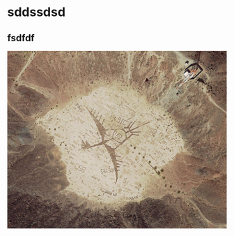 # sddssdsd

## fsdfdf


![](https://raw.githubusercontent.com/ESA-EarthCODE/open-science-catalog-metadata-testing/3f543f63fae4df7439350f788d07bb1d65ee6f9c/assets/Google-Earth-Graffiti-1737028264409.png "ds")